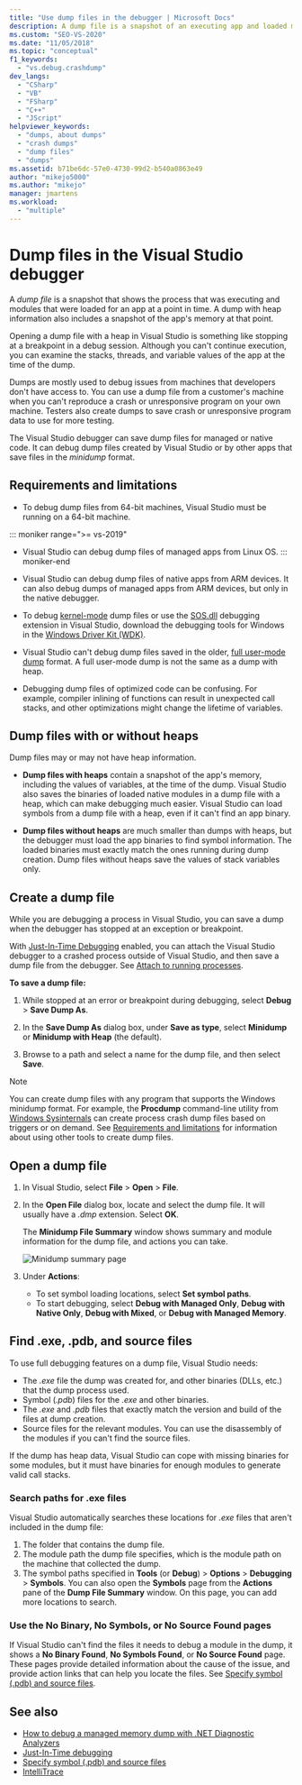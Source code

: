 ```yaml
---
title: "Use dump files in the debugger | Microsoft Docs"
description: A dump file is a snapshot of an executing app and loaded modules. Consider creating a dump file for situations where you don't have debug access to the app.
ms.custom: "SEO-VS-2020"
ms.date: "11/05/2018"
ms.topic: "conceptual"
f1_keywords:
  - "vs.debug.crashdump"
dev_langs:
  - "CSharp"
  - "VB"
  - "FSharp"
  - "C++"
  - "JScript"
helpviewer_keywords:
  - "dumps, about dumps"
  - "crash dumps"
  - "dump files"
  - "dumps"
ms.assetid: b71be6dc-57e0-4730-99d2-b540a0863e49
author: "mikejo5000"
ms.author: "mikejo"
manager: jmartens
ms.workload:
  - "multiple"
---
```

# Dump files in the Visual Studio debugger

<a name="BKMK_What_is_a_dump_file_"></a>
A *dump file* is a snapshot that shows the process that was executing and modules that were loaded for an app at a point in time. A dump with heap information also includes a snapshot of the app's memory at that point.

Opening a dump file with a heap in Visual Studio is something like stopping at a breakpoint in a debug session. Although you can't continue execution, you can examine the stacks, threads, and variable values of the app at the time of the dump.

Dumps are mostly used to debug issues from machines that developers don't have access to. You can use a dump file from a customer's machine when you can't reproduce a crash or unresponsive program on your own machine. Testers also create dumps to save crash or unresponsive program data to use for more testing.

The Visual Studio debugger can save dump files for managed or native code. It can debug dump files created by Visual Studio or by other apps that save files in the *minidump* format.

## <a name="BKMK_Requirements_and_limitations"></a> Requirements and limitations

- To debug dump files from 64-bit machines, Visual Studio must be running on a 64-bit machine.

::: moniker range=">= vs-2019"
- Visual Studio can debug dump files of managed apps from Linux OS. 
::: moniker-end

- Visual Studio can debug dump files of native apps from ARM devices. It can also debug dumps of managed apps from ARM devices, but only in the native debugger.

- To debug [kernel-mode](/windows-hardware/drivers/debugger/kernel-mode-dump-files) dump files or use the [SOS.dll](/dotnet/framework/tools/sos-dll-sos-debugging-extension) debugging extension in Visual Studio, download the debugging tools for Windows in the [Windows Driver Kit (WDK)](/windows-hardware/drivers/download-the-wdk).

- Visual Studio can't debug dump files saved in the older, [full user-mode dump](/windows/desktop/wer/collecting-user-mode-dumps) format. A full user-mode dump is not the same as a dump with heap.

- Debugging dump files of optimized code can be confusing. For example, compiler inlining of functions can result in unexpected call stacks, and other optimizations might change the lifetime of variables.

## <a name="BKMK_Dump_files__with_or_without_heaps"></a> Dump files with or without heaps

Dump files may or may not have heap information.

- **Dump files with heaps** contain a snapshot of the app's memory, including the values of variables, at the time of the dump. Visual Studio also saves the binaries of loaded native modules in a dump file with a heap, which can make debugging much easier. Visual Studio can load symbols from a dump file with a heap, even if it can't find an app binary.

- **Dump files without heaps** are much smaller than dumps with heaps, but the debugger must load the app binaries to find symbol information. The loaded binaries must exactly match the ones running during dump creation. Dump files without heaps save the values of stack variables only.

## <a name="BKMK_Create_a_dump_file"></a> Create a dump file

While you are debugging a process in Visual Studio, you can save a dump when the debugger has stopped at an exception or breakpoint.

With [Just-In-Time Debugging](../debugger/just-in-time-debugging-in-visual-studio.md) enabled, you can attach the Visual Studio debugger to a crashed process outside of Visual Studio, and then save a dump file from the debugger. See [Attach to running processes](../debugger/attach-to-running-processes-with-the-visual-studio-debugger.md).

**To save a dump file:**

1. While stopped at an error or breakpoint during debugging, select **Debug** > **Save Dump As**.

1. In the **Save Dump As** dialog box, under **Save as type**, select **Minidump** or **Minidump with Heap** (the default).

1. Browse to a path and select a name for the dump file, and then select **Save**.

>[!NOTE]
>You can create dump files with any program that supports the Windows minidump format. For example, the **Procdump** command-line utility from [Windows Sysinternals](/sysinternals/) can create process crash dump files based on triggers or on demand. See [Requirements and limitations](../debugger/using-dump-files.md#BKMK_Requirements_and_limitations) for information about using other tools to create dump files.

## <a name="BKMK_Open_a_dump_file"></a> Open a dump file

1. In Visual Studio, select **File** > **Open** > **File**.

1. In the **Open File** dialog box, locate and select the dump file. It will usually have a *.dmp* extension. Select **OK**.

   The **Minidump File Summary** window shows summary and module information for the dump file, and actions you can take.

   ![Minidump summary page](../debugger/media/dbg_dump_summarypage.png "Minidump summary page")

1. Under **Actions**:
   - To set symbol loading locations, select **Set symbol paths**.
   - To start debugging, select **Debug with Managed Only**, **Debug with Native Only**, **Debug with Mixed**, or **Debug with Managed Memory**.

## <a name="BKMK_Find_binaries__symbol___pdb__files__and_source_files"></a> Find .exe, .pdb, and source files

To use full debugging features on a dump file, Visual Studio needs:

- The *.exe* file the dump was created for, and other binaries (DLLs, etc.) that the dump process used.
- Symbol (*.pdb*) files for the *.exe* and other binaries.
- The *.exe* and *.pdb* files that exactly match the version and build of the files at dump creation.
- Source files for the relevant modules. You can use the disassembly of the modules if you can't find the source files.

If the dump has heap data, Visual Studio can cope with missing binaries for some modules, but it must have binaries for enough modules to generate valid call stacks.

### Search paths for .exe files

Visual Studio automatically searches these locations for *.exe* files that aren't included in the dump file:

1. The folder that contains the dump file.
2. The module path the dump file specifies, which is the module path on the machine that collected the dump.
3. The symbol paths specified in **Tools** (or **Debug**) > **Options** > **Debugging** > **Symbols**. You can also open the **Symbols** page from the **Actions** pane of the **Dump File Summary** window. On this page, you can add more locations to search.

### Use the No Binary, No Symbols, or No Source Found pages

If Visual Studio can't find the files it needs to debug a module in the dump, it shows a **No Binary Found**, **No Symbols Found**, or **No Source Found** page. These pages provide detailed information about the cause of the issue, and provide action links that can help you locate the files. See [Specify symbol (.pdb) and source files](../debugger/specify-symbol-dot-pdb-and-source-files-in-the-visual-studio-debugger.md).

## See also

- [How to debug a managed memory dump with .NET Diagnostic Analyzers](../debugger/how-to-debug-managed-memory-dump.md)
- [Just-In-Time debugging](../debugger/just-in-time-debugging-in-visual-studio.md)
- [Specify symbol (.pdb) and source files](../debugger/specify-symbol-dot-pdb-and-source-files-in-the-visual-studio-debugger.md)
- [IntelliTrace](../debugger/intellitrace.md)